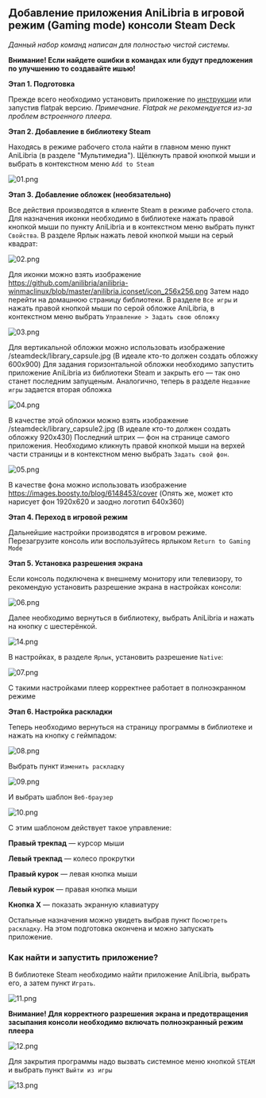 ## Добавление приложения AniLibria в игровой режим (Gaming mode) консоли Steam Deck

*Данный набор команд написан для полностью чистой системы.*

**Внимание! Если найдете ошибки в командах или будут предложения по улучшению то создавайте ишью!**

**Этап 1. Подготовка**

Прежде всего необходимо установить приложение по [инструкции](/anilibria-on-deck.md) или запустив flatpak версию.
*Примечание. Flatpak не рекомендуется из-за проблем встроенного плеера.*

**Этап 2. Добавление в библиотеку Steam**

Находясь в режиме рабочего стола найти в главном меню пункт AniLibria (в разделе "Мультимедиа"). Щёлкнуть правой кнопкой мыши и выбрать в контекстном меню ` Add to Steam `

![01.png](/steamdeck/01.png)

**Этап 3. Добавление обложек (необязательно)**

Все действия производятся в клиенте Steam в режиме рабочего стола. Для назначения иконки необходимо в библиотеке нажать правой кнопкой мыши по пункту AniLibria и в контекстном меню выбрать пункт ` Свойства `. В разделе Ярлык нажать левой кнопкой мыши на серый квадрат:

![02.png](/steamdeck/02.png)

Для иконки можно взять изображение https://github.com/anilibria/anilibria-winmaclinux/blob/master/anilibria.iconset/icon_256x256.png
Затем надо перейти на домашнюю страницу библиотеки. В разделе `Все игры` и нажать правой кнопкой мыши по серой обложке AniLibria, в контекстном меню выбрать ` Управление > Задать свою обложку `

![03.png](/steamdeck/03.png)

Для вертикальной обложки можно использовать изображение /steamdeck/library_capsule.jpg (В идеале кто-то должен создать обложку 600х900)
Для задания горизонтальной обложки необходимо запустить приложение AniLibria из библиотеки Steam и закрыть его &mdash; так оно станет последним запущеным. Аналогично, теперь в разделе ` Недавние игры ` задается вторая обложка

![04.png](/steamdeck/04.png)

В качестве этой обложки можно взять изображение /steamdeck/library_capsule2.jpg (В идеале кто-то должен создать обложку 920х430)
Последний штрих &mdash; фон на странице самого приложения. Необходимо кликнуть правой кнопкой мыши на верхей части страницы и в контекстном меню выбрать ` Задать свой фон `.

![05.png](/steamdeck/05.png)

В качестве фона можно использовать изображение https://images.boosty.to/blog/6148453/cover
(Опять же, может кто нарисует фон 1920х620 и заодно логотип 640х360)

**Этап 4. Переход в игровой режим**

Дальнейшие настройки производятся в игровом режиме. Перезагрузите консоль или воспользуйтесь ярлыком ` Return to Gaming Mode `

**Этап 5. Установка разрешения экрана**

Если консоль подключена к внешнему монитору или телевизору, то рекомендую установить разрешение экрана в настройках консоли:

![06.png](/steamdeck/06.png)

Далее необходимо вернуться в библиотеку, выбрать AniLibria и нажать на кнопку с шестерёнкой.

![14.png](/steamdeck/14.png)

В настройках, в разделе `Ярлык`, установить разрешение ` Native `:

![07.png](/steamdeck/07.png)

С такими настройками плеер корректнее работает в полноэкранном режиме

**Этап 6. Настройка раскладки**

Теперь необходимо вернуться на страницу программы в библиотеке и нажать на кнопку с геймпадом:

![08.png](/steamdeck/08.png)

Выбрать пункт ` Изменить раскладку `

![09.png](/steamdeck/09.png)

И выбрать шаблон ` Веб-браузер `

![10.png](/steamdeck/10.png)

С этим шаблоном действует такое управление:

**Правый трекпад** &mdash; курсор мыши

**Левый трекпад** &mdash; колесо прокрутки

**Правый курок** &mdash; левая кнопка мыши

**Левый курок** &mdash; правая кнопка мыши

**Кнопка Х** &mdash; показать экранную клавиатуру

Остальные назначения можно увидеть выбрав пункт ` Посмотреть раскладку `. На этом подготовка окончена и можно запускать приложение.

### Как найти и запустить приложение?
В библиотеке Steam необходимо найти приложение AniLibria, выбрать его, а затем пункт ` Играть `.

![11.png](/steamdeck/11.png)

**Внимание! Для корректного разрешения экрана и предотвращения засыпания консоли необходимо включать полноэкранный режим плеера**

![12.png](/steamdeck/12.png)

Для закрытия программы надо вызвать системное меню кнопкой ` STEAM ` и выбрать пункт ` Выйти из игры `

![13.png](/steamdeck/13.png)
